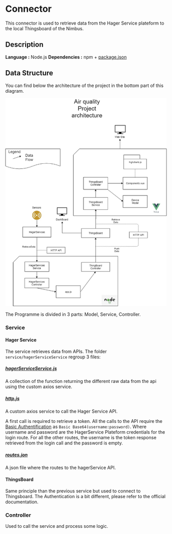 # Connector

This connector is used to retrieve data from the Hager Service plateform to the local Thingsboard of the Nimbus.

## Description
**Language :** Node.js
**Dependencies :** npm + [package.json](package.json)
 
## Data Structure
You can find below the architecture of the project in the bottom part of this diagram. 

![alt text](doc/airQualityArchitecture.jpg)

The Programme is divided in 3 parts: Model, Service, Controller.

### Service

#### Hager Service
The service retrieves data from APIs. The folder `service/hagerServiceService` regroup 3 files:

##### [hagerServiceService.js](service/hagerServiceService/hagerServiceService.js)
A collection of the function returning the different raw data from the api using the custom axios service. 

##### [http.js](service/hagerServiceService/http.js)
A custom axios service to call the Hager Service API.

A first call is required to retrieve a token.
All the calls to the API require the [Basic Authentification](https://en.wikipedia.org/wiki/Basic_access_authentication)
 as `Basic Base64(username:password)`. Where username and password are the HagerService Plateform credentials for the
  login route. For all the other routes, the username is the token response retrieved from the login call and the
   password is empty.    

##### [routes.jon](service/hagerServiceService/routes.json)
A json file where the routes to the hagerService API.
#### ThingsBoard
Same principle than the previous service but used to connect to Thingsboard. The Authentication is a bit different,
 please refer to the official documentation.


### Controller

Used to call the service and process some logic.
 